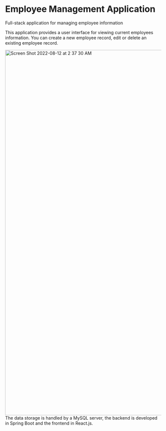 # Employee Management Application
Full-stack application for managing employee information

This application provides a user interface for viewing current employees information. You can create a new employee record, edit or delete an existing employee record.

<img width="1180" alt="Screen Shot 2022-08-12 at 2 37 30 AM" src="https://user-images.githubusercontent.com/8473149/184733629-348d2307-0209-44b9-bf31-0283777ac89e.png">
The data storage is handled by a MySQL server, the backend is developed in Spring Boot and the frontend in React.js.
